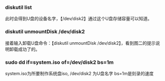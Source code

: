 ### diskutil list<br>
此时会得到U盘的设备名字，【/dev/disk2】通过这个U盘存储容量可以知道。<br>
### diskutil unmountDisk /dev/disk2<br>
接着输入卸载U盘命令：【diskutil unmountDisk /dev/disk2】，看到图二的提示说明卸载成功了的。<br>
### sudo dd if=system.iso of=/dev/disk2 bs=1m<br>
system.iso为所要制作系统盘iso, /dev/disk2 为U盘名字 bs=1m是刻录的速度<br>
